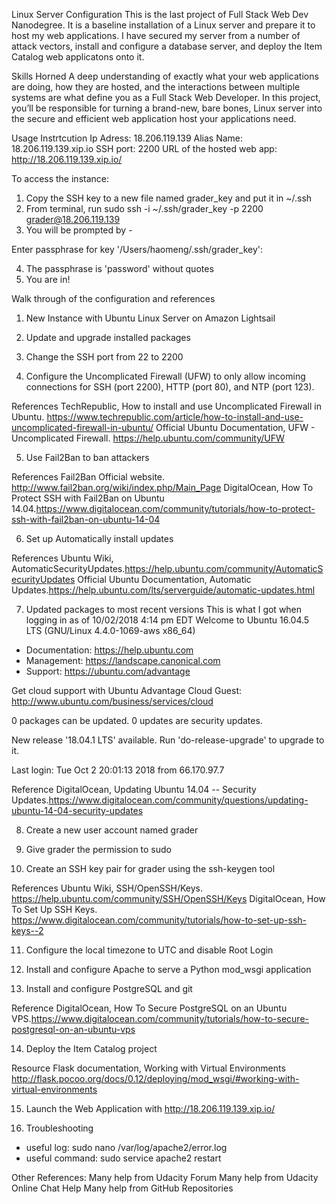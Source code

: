 Linux Server Configuration
This is the last project of Full Stack Web Dev Nanodegree. It is a baseline installation of a Linux server and prepare it to host my web applications. I have secured my server from a number of attack vectors, install and configure a database server, and deploy the Item Catalog web applicatons onto it.

Skills Horned
A deep understanding of exactly what your web applications are doing, how they are hosted, and the interactions between multiple systems are what define you as a Full Stack Web Developer. In this project, you’ll be responsible for turning a brand-new, bare bones, Linux server into the secure and efficient web application host your applications need.

Usage Instrtcution
Ip Adress: 18.206.119.139
Alias Name: 18.206.119.139.xip.io
SSH port: 2200
URL of the hosted web app: http://18.206.119.139.xip.io/

To access the instance:
1. Copy the SSH key to a new file named grader_key and put it in ~/.ssh
2. From terminal, run sudo ssh -i ~/.ssh/grader_key -p 2200 grader@18.206.119.139
3. You will be prompted by - 

Enter passphrase for key '/Users/haomeng/.ssh/grader_key':

4. The passphrase is 'password' without quotes
5. You are in!

Walk through of the configuration and references
1. New Instance with Ubuntu Linux Server on Amazon Lightsail

2. Update and upgrade installed packages

3. Change the SSH port from 22 to 2200

4. Configure the Uncomplicated Firewall (UFW) to only allow incoming connections for SSH (port 2200), HTTP (port 80), and NTP (port 123).

References
TechRepublic, How to install and use Uncomplicated Firewall in Ubuntu. https://www.techrepublic.com/article/how-to-install-and-use-uncomplicated-firewall-in-ubuntu/
Official Ubuntu Documentation, UFW - Uncomplicated Firewall. https://help.ubuntu.com/community/UFW

5. Use Fail2Ban to ban attackers

References
Fail2Ban Official website. http://www.fail2ban.org/wiki/index.php/Main_Page
DigitalOcean, How To Protect SSH with Fail2Ban on Ubuntu 14.04.https://www.digitalocean.com/community/tutorials/how-to-protect-ssh-with-fail2ban-on-ubuntu-14-04

6. Set up Automatically install updates

References
Ubuntu Wiki, AutomaticSecurityUpdates.https://help.ubuntu.com/community/AutomaticSecurityUpdates
Official Ubuntu Documentation, Automatic Updates.https://help.ubuntu.com/lts/serverguide/automatic-updates.html

7. Updated packages to most recent versions
This is what I got when logging in as of 10/02/2018 4:14 pm EDT
Welcome to Ubuntu 16.04.5 LTS (GNU/Linux 4.4.0-1069-aws x86_64)

 * Documentation:  https://help.ubuntu.com
 * Management:     https://landscape.canonical.com
 * Support:        https://ubuntu.com/advantage

  Get cloud support with Ubuntu Advantage Cloud Guest:
    http://www.ubuntu.com/business/services/cloud

0 packages can be updated.
0 updates are security updates.

New release '18.04.1 LTS' available.
Run 'do-release-upgrade' to upgrade to it.


Last login: Tue Oct  2 20:01:13 2018 from 66.170.97.7

Reference
DigitalOcean, Updating Ubuntu 14.04 -- Security Updates.https://www.digitalocean.com/community/questions/updating-ubuntu-14-04-security-updates

8. Create a new user account named grader

9. Give grader the permission to sudo

10. Create an SSH key pair for grader using the ssh-keygen tool

References
Ubuntu Wiki, SSH/OpenSSH/Keys. https://help.ubuntu.com/community/SSH/OpenSSH/Keys
DigitalOcean, How To Set Up SSH Keys. https://www.digitalocean.com/community/tutorials/how-to-set-up-ssh-keys--2

11. Configure the local timezone to UTC and disable Root Login

12. Install and configure Apache to serve a Python mod_wsgi application

13. Install and configure PostgreSQL and git

Reference
DigitalOcean, How To Secure PostgreSQL on an Ubuntu VPS.https://www.digitalocean.com/community/tutorials/how-to-secure-postgresql-on-an-ubuntu-vps

14. Deploy the Item Catalog project

Resource
Flask documentation, Working with Virtual Environments http://flask.pocoo.org/docs/0.12/deploying/mod_wsgi/#working-with-virtual-environments

15. Launch the Web Application with http://18.206.119.139.xip.io/

16. Troubleshooting
 - useful log: sudo nano /var/log/apache2/error.log
 - useful command: sudo service apache2 restart

Other References:
Many help from Udacity Forum
Many help from Udacity Online Chat Help
Many help from GitHub Repositories